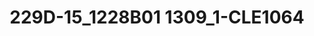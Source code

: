 ---
title: 229D-15_1228B01 1309_1-CLE1064
image: 229D-15_1228B01 1309_1-CLE1064.jpg
brand: outlet-sposo
layout: vestito
---